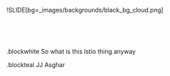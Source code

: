 !SLIDE[bg=_images/backgrounds/black_bg_cloud.png]

<br />
<br />
<br />

.blockwhite So what is this Istio thing anyway

.blockteal JJ Asghar
